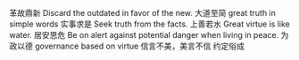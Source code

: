 革故鼎新
Discard the outdated in favor of the new.
大道至简
great truth in simple words
实事求是
Seek truth from the facts.
上善若水
Great virtue is like water. 
居安思危
Be on alert against potential danger when living in peace.
为政以德
governance based on virtue
信言不美，美言不信
约定俗成
